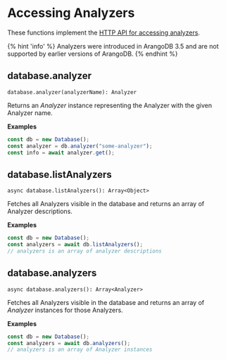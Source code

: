 # Accessing Analyzers

These functions implement the
[HTTP API for accessing analyzers](https://www.arangodb.com/docs/stable/http/analyzers.html).

{% hint 'info' %}
Analyzers were introduced in ArangoDB 3.5 and are not supported by earlier
versions of ArangoDB.
{% endhint %}

## database.analyzer

`database.analyzer(analyzerName): Analyzer`

Returns an _Analyzer_ instance representing the Analyzer with the given Analyzer
name.

**Examples**

```js
const db = new Database();
const analyzer = db.analyzer("some-analyzer");
const info = await analyzer.get();
```

## database.listAnalyzers

`async database.listAnalyzers(): Array<Object>`

Fetches all Analyzers visible in the database and returns an array of Analyzer
descriptions.

**Examples**

```js
const db = new Database();
const analyzers = await db.listAnalyzers();
// analyzers is an array of analyzer descriptions
```

## database.analyzers

`async database.analyzers(): Array<Analyzer>`

Fetches all Analyzers visible in the database and returns an array of _Analyzer_
instances for those Analyzers.

**Examples**

```js
const db = new Database();
const analyzers = await db.analyzers();
// analyzers is an array of Analyzer instances
```
